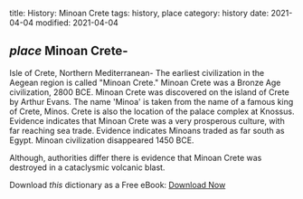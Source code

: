 title: History: Minoan Crete
tags: history, place
category: history
date: 2021-04-04
modified: 2021-04-04

## _place_  Minoan Crete-
Isle of Crete, Northern Mediterranean-
The earliest
civilization in the Aegean region is called "Minoan Crete."  Minoan
Crete was a Bronze Age civilization,   2800 BCE.
  Minoan Crete
was discovered on the island of Crete by Arthur Evans.  The name
'Minoa' is taken from the name of a famous king of Crete, Minos.
Crete is also the location of the palace complex at Knossus.  Evidence
indicates that Minoan Crete was a very prosperous culture, with
far reaching sea trade.  Evidence indicates Minoans traded as far
south as Egypt.  Minoan civilization disappeared   1450 BCE.

Although, authorities differ there is evidence that Minoan Crete was
destroyed in a cataclysmic volcanic blast.


Download *this* dictionary as a Free eBook: [Download Now]({static}static/CairnsHistoryDictionary.pdf)

